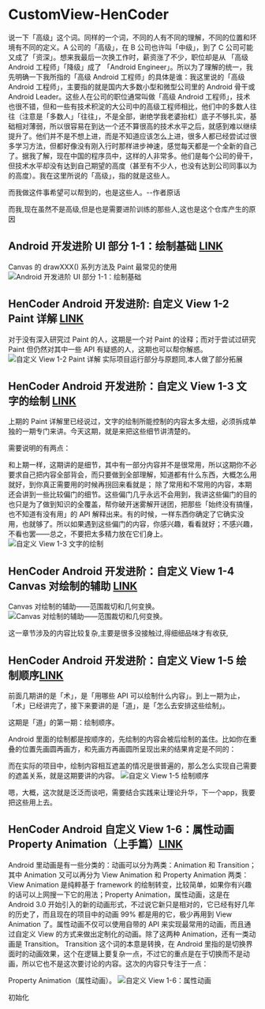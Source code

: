 # CustomView-HenCoder
说一下「高级」这个词。同样的一个词，不同的人有不同的理解，不同的位置和环境有不同的定义。A 公司的「高级」，在 B 公司也许叫「中级」，到了 C 公司可能又成了「资深」。想来我最后一次换工作时，薪资涨了不少，职位却是从 「高级 Android 工程师」「降级」成了 「Android Engineer」。所以为了理解的统一，我先明确一下我所指的「高级 Android 工程师」的具体是谁：我这里说的「高级 Android 工程师」，主要指的就是国内大多数小型和微型公司里的 Android 骨干或 Android Leader。这些人在公司的职位通常叫做「高级 Android 工程师」，技术也很不错，但和一些有技术积淀的大公司中的高级工程师相比，他们中的多数人往往（注意是「多数人」「往往」，不是全部，谢绝学我老婆抬杠）底子不够扎实，基础相对薄弱，所以很容易在到达一个还不算很高的技术水平之后，就感到难以继续提升了。他们并不是不想上进，而是不知道应该怎么上进，很多人都已经尝试过很多学习方法，但都好像没有刚入行时那样进步神速，感觉每天都是一个全新的自己了。据我了解，现在中国的程序员中，这样的人非常多。他们是每个公司的骨干，但技术水平却没有达到自己期望的高度（甚至有不少人，也没有达到公司同事以为的高度）。我在这里所说的「高级」，指的就是这些人。

而我做这件事希望可以帮到的，也是这些人。--作者原话

而我,现在虽然不是高级,但是也是需要进阶训练的那些人,这也是这个仓库产生的原因

## Android 开发进阶 UI 部分 1-1：绘制基础 [LINK](http://hencoder.com/ui-1-1/)
Canvas 的 drawXXX() 系列方法及 Paint 最常见的使用
![Android 开发进阶 UI 部分 1-1：绘制基础](https://github.com/TIL-MICE/CustomView-HenCoder/blob/master/PracticeDraw1-master/images/preview_after.png)

## HenCoder Android 开发进阶: 自定义 View 1-2 Paint 详解 [LINK](http://hencoder.com/ui-1-2/)
对于没有深入研究过 Paint 的人，这期是一个对 Paint 的诠释；而对于尝试过研究 Paint 但仍然对其中一些 API 有疑惑的人，这期也可以帮你解惑。
![自定义 View 1-2 Paint 详解](https://github.com/TIL-MICE/CustomView-HenCoder/blob/master/PracticeDraw2-master/images/preview_after.png)
实际项目运行部分与原题同,本人做了部分拓展

## HenCoder Android 开发进阶：自定义 View 1-3 文字的绘制 [LINK](http://hencoder.com/ui-1-3/)
上期的 Paint 详解里已经说过，文字的绘制所能控制的内容太多太细，必须拆成单独的一期专门来讲。今天这期，就是来把这些细节讲清楚的。

需要说明的有两点：

和上期一样，这期讲的是细节，其中有一部分内容并不是很常用，所以这期你不必要求自己把内容全部背会，而只要做到全部理解，知道都有什么东西，大概怎么用就好，到你真正需要用的时候再拐回来看就是；
除了常用和不常用的内容，本期还会讲到一些比较偏门的细节。这些偏门几乎永远不会用到，我讲这些偏门的目的也只是为了做到知识的全覆盖，帮你破开迷雾解开谜团，把那些「始终没有搞懂，也不知道有没有用」的 API 解释出来。有的时候，一样东西你确定了它确实没用，也就够了。所以如果遇到这些偏门的内容，你感兴趣，看看就好；不感兴趣，不看也罢——总之，不要把太多精力放在它们身上。
![自定义 View 1-3 文字的绘制](https://github.com/TIL-MICE/CustomView-HenCoder/blob/master/PracticeDraw3-master/images/preview_after.png)

## HenCoder Android 开发进阶：自定义 View 1-4 Canvas 对绘制的辅助 [LINK](http://hencoder.com/ui-1-4/)
Canvas 对绘制的辅助——范围裁切和几何变换。
![Canvas 对绘制的辅助——范围裁切和几何变换。](https://github.com/TIL-MICE/CustomView-HenCoder/blob/master/PracticeDraw4-master/images/preview_after.png)

这一章节涉及的内容比较复杂,主要是很多没接触过,得细细品味才有收获,

## HenCoder Android 开发进阶：自定义 View 1-5 绘制顺序[LINK](http://hencoder.com/ui-1-5/)
前面几期讲的是「术」，是「用哪些 API 可以绘制什么内容」。到上一期为止，「术」已经讲完了，接下来要讲的是「道」，是「怎么去安排这些绘制」。

这期是「道」的第一期：绘制顺序。

Android 里面的绘制都是按顺序的，先绘制的内容会被后绘制的盖住。比如你在重叠的位置先画圆再画方，和先画方再画圆所呈现出来的结果肯定是不同的：

而在实际的项目中，绘制内容相互遮盖的情况是很普遍的，那么怎么实现自己需要的遮盖关系，就是这期要讲的内容。
![自定义 View 1-5 绘制顺序](https://github.com/TIL-MICE/CustomView-HenCoder/blob/master/PracticeDraw5-master/images/preview_after.png)

嗯，大概，这次就是泛泛而谈吧，需要结合实践来让理论升华，下一个app，我要把这些用上去。

## HenCoder Android 自定义 View 1-6：属性动画 Property Animation（上手篇）[LINK](http://hencoder.com/ui-1-6/)
 Android 里动画是有一些分类的：动画可以分为两类：Animation 和 Transition；其中 Animation 又可以再分为 View Animation 和 Property Animation 两类： View Animation 是纯粹基于 framework 的绘制转变，比较简单，如果你有兴趣的话可以上网搜一下它的用法；Property Animation，属性动画，这是在 Android 3.0 开始引入的新的动画形式，不过说它新只是相对的，它已经有好几年的历史了，而且现在的项目中的动画 99% 都是用的它，极少再用到 View Animation 了。属性动画不仅可以使用自带的 API 来实现最常用的动画，而且通过自定义 View 的方式来做出定制化的动画。除了这两种 Animation，还有一类动画是 Transition。 Transition 这个词的本意是转换，在 Android 里指的是切换界面时的动画效果，这个在逻辑上要复杂一点，不过它的重点是在于切换而不是动画，所以它也不是这次要讨论的内容。这次的内容只专注于一点：

Property Animation（属性动画）。
![自定义 View 1-6：属性动画](https://github.com/TIL-MICE/CustomView-HenCoder/blob/master/PracticeDraw6-master/images/preview_after.png)

初始化

